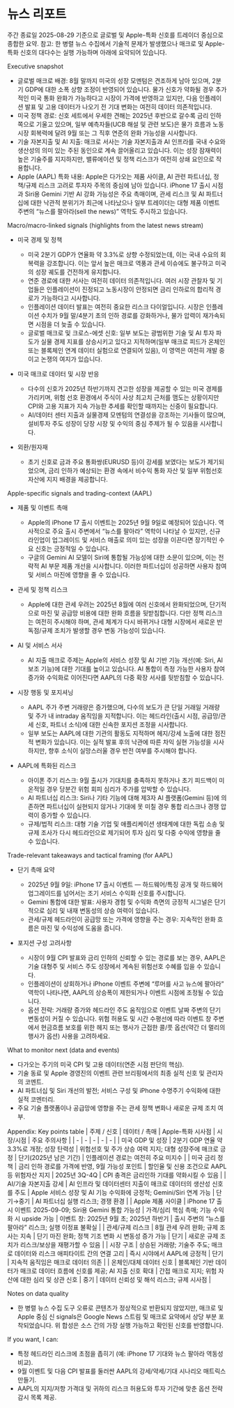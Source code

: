 # 뉴스 리포트

주간 종료일 2025-08-29 기준으로 글로벌 및 Apple-특화 신호를 트레이더 중심으로 종합한 요약. 참고: 한 병렬 뉴스 수집에서 기술적 문제가 발생했으나 매크로 및 Apple-특화 신호의 대다수는 실행 가능하며 아래에 요약되어 있습니다.

Executive snapshot
- 글로벌 매크로 배경: 8월 말까지 미국의 성장 모멘텀은 견조하게 남아 있으며, 2분기 GDP에 대한 소폭 상향 조정이 반영되어 있습니다. 물가 신호가 약화될 경우 추가적인 미국 통화 완화가 가능하다고 시장이 가격에 반영하고 있지만, 다음 인플레이션 발표 및 고용 데이터가 나오기 전 기대 변화는 여전히 데이터 의존적입니다.
- 미국 정책 경로: 신호 세트에서 우세한 견해는 2025년 후반으로 갈수록 금리 인하 쪽으로 기울고 있으며, 일부 예측자들(UCB 해설 및 관련 보도)은 물가 흐름과 노동 시장 회복력에 달려 9월 또는 그 직후 연준의 완화 가능성을 시사합니다.
- 기술 자본지출 및 AI 지출: 매크로 서사는 기술 자본지출과 AI 인프라를 국내 수요와 생산성의 의미 있는 주된 동인으로 계속 끌어올리고 있습니다. 이는 성장 잠재력이 높은 기술주를 지지하지만, 밸류에이션 및 정책 리스크가 여전히 상쇄 요인으로 작용합니다.
- Apple (AAPL) 특화 내용: Apple은 다가오는 제품 사이클, AI 관련 파트너십, 정책/규제 리스크 고려로 투자자 주목의 중심에 남아 있습니다. iPhone 17 출시 시점과 Siri용 Gemini 기반 AI 강화 가능성은 주요 촉매이며, 관세 리스크 및 AI 파트너십에 대한 낙관적 분위기가 최근에 나타났으나 일부 트레이더는 대형 제품 이벤트 주변의 “뉴스를 팔아라(sell the news)” 역학도 주시하고 있습니다.

Macro/macro-linked signals (highlights from the latest news stream)
- 미국 경제 및 정책
  - 미국 2분기 GDP가 연율화 약 3.3%로 상향 수정되었는데, 이는 국내 수요의 회복력을 강조합니다. 이는 앞서 높은 매크로 역풍과 관세 이슈에도 불구하고 미국의 성장 궤도를 건전하게 유지합니다.
  - 연준 경로에 대한 서사는 여전히 데이터 의존적입니다. 여러 시장 관찰자 및 기업들은 인플레이션이 진정되고 노동시장이 안정되면 금리 인하로의 합리적 경로가 가능하다고 시사합니다.
  - 인플레이션 데이터 발표는 여전히 중요한 리스크 다이얼입니다. 시장은 인플레이션 수치가 9월 말/4분기 초의 인하 경로를 강화하거나, 물가 압력이 재가속되면 시점을 더 늦출 수 있습니다.
  - 글로벌 매크로 및 크로스-에셋 신호: 일부 보도는 광범위한 기술 및 AI 투자 파도가 실물 경제 지표를 상승시키고 있다고 지적하며(일부 매크로 피드가 온체인 또는 블록체인 연계 데이터 실험으로 연결되어 있음), 이 영역은 여전히 개발 중이고 논쟁의 여지가 있습니다.

- 미국 매크로 데이터 및 시장 반응
  - 다수의 신호가 2025년 하반기까지 견고한 성장을 제공할 수 있는 미국 경제를 가리키며, 위험 선호 환경에서 주식이 사상 최고치 근처를 맴도는 상황이지만 CPI와 고용 지표가 지속 가능한 추세를 확인할 때까지는 신중이 필요합니다.
  - AI/데이터 센터 지출과 실물경제 모멘텀의 연결성을 강조하는 기사들이 많으며, 설비투자 주도 성장이 당장 시장 및 수익의 중심 주제가 될 수 있음을 시사합니다.

- 외환/원자재
  - 초기 신호로 금과 주요 통화쌍(EURUSD 등)이 강세를 보였다는 보도가 제기되었으며, 금리 인하가 예상되는 환경 속에서 비수익 통화 자산 및 일부 위험선호 자산에 지지 배경을 제공합니다.

Apple-specific signals and trading-context (AAPL)
- 제품 및 이벤트 촉매
  - Apple의 iPhone 17 출시 이벤트는 2025년 9월 9일로 예정되어 있습니다. 역사적으로 주요 출시 주변에서 “뉴스를 팔아라” 역학이 나타날 수 있지만, 신규 라인업이 업그레이드 및 서비스 매출로 의미 있는 성장을 이끈다면 장기적인 수요 신호는 긍정적일 수 있습니다.
  - 구글의 Gemini AI 모델이 Siri에 통합될 가능성에 대한 소문이 있으며, 이는 전략적 AI 부문 제품 개선을 시사합니다. 이러한 파트너십이 성공하면 사용자 참여 및 서비스 마진에 영향을 줄 수 있습니다.

- 관세 및 정책 리스크
  - Apple에 대한 관세 우려는 2025년 8월에 여러 신호에서 완화되었으며, 단기적으로 마진 및 공급망 비용에 대한 완화 흐름을 뒷받침합니다. 다만 정책 리스크는 여전히 주시해야 하며, 관세 체계가 다시 바뀌거나 대형 시장에서 새로운 반독점/규제 조치가 발생할 경우 변동 가능성이 있습니다.

- AI 및 서비스 서사
  - AI 지출 매크로 주제는 Apple의 서비스 성장 및 AI 기반 기능 개선(예: Siri, AI 보조 기능)에 대한 기대를 높이고 있습니다. AI 통합이 측정 가능한 사용자 참여 증가와 수익화로 이어진다면 AAPL의 다중 확장 서사를 뒷받침할 수 있습니다.

- 시장 행동 및 포지셔닝
  - AAPL 주가 주변 거래량은 증가했으며, 다수의 보도가 큰 단일 거래일 거래량 및 주가 내 intraday 움직임을 지적합니다. 이는 헤드라인(출시 시점, 공급망/관세 신호, 파트너 소식)에 대한 신속한 포지션 조정을 시사합니다.
  - 일부 보도는 AAPL에 대한 기관의 활동도 지적하며 헤지/강세 노출에 대한 점진적 변화가 있습니다. 이는 실적 발표 후의 낙관에 따른 차익 실현 가능성을 시사하지만, 향후 소식이 실망스러울 경우 반전 여부를 주시해야 합니다.

- AAPL에 특화된 리스크
  - 아이폰 주기 리스크: 9월 출시가 기대치를 충족하지 못하거나 초기 피드백이 미온적일 경우 당분간 위험 회피 심리가 주가를 압박할 수 있습니다.
  - AI 파트너십 리스크: Siri나 기타 기능에 대해 제3자 AI 플랫폼(Gemini 등)에 의존하면 파트너십이 실현되지 않거나 기대에 못 미칠 경우 통합 리스크나 경쟁 압력이 증가할 수 있습니다.
  - 규제/법적 리스크: 대형 기술 기업 및 애플리케이션 생태계에 대한 독립 소송 및 규제 조사가 다시 헤드라인으로 제기되어 투자 심리 및 다중 수익에 영향을 줄 수 있습니다.

Trade-relevant takeaways and tactical framing (for AAPL)
- 단기 촉매 요약
  - 2025년 9월 9일: iPhone 17 출시 이벤트 — 하드웨어/특징 공개 및 하드웨어 업그레이드를 넘어서는 조기 서비스 수익화 신호를 주시합니다.
  - Gemini 통합에 대한 발표: 사용자 경험 및 수익화 측면의 긍정적 시그널은 단기적으로 심리 및 내재 변동성의 상승 여력이 있습니다.
  - 관세/규제 헤드라인이 공급망 또는 가격에 영향을 주는 경우: 지속적인 완화 흐름은 마진 및 수익성에 도움을 줍니다.

- 포지션 구성 고려사항
  - 시장이 9월 CPI 발표와 금리 인하의 신뢰할 수 있는 경로를 보는 경우, AAPL은 기술 대형주 및 서비스 주도 성장에서 계속된 위험선호 수혜를 입을 수 있습니다.
  - 인플레이션이 상회하거나 iPhone 이벤트 주변에 “루머를 사고 뉴스에 팔아라” 역학이 나타나면, AAPL의 상승폭이 제한되거나 이벤트 시점에 조정될 수 있습니다.
  - 옵션 전략: 거래량 증가와 헤드라인 주도 움직임으로 이벤트 날짜 주변의 단기 변동성이 커질 수 있습니다. 위험 허용도 및 시간 수평선에 따라 이벤트 창 주변에서 현금흐름 보호를 위한 헤지 또는 행사가 근접한 콜/풋 옵션(약간 더 멀리의 행사가 옵션) 사용을 고려하세요.

What to monitor next (data and events)
- 다가오는 주기의 미국 CPI 및 고용 데이터(연준 시점 판단의 핵심).
- 기술 동료 및 Apple 경영진의 이벤트 관련 브리핑에서의 최종 실적 신호 및 관리자의 코멘트.
- AI 파트너십 및 Siri 개선의 발전; 서비스 구성 및 iPhone 수명주기 수익화에 대한 실적 코멘터리.
- 주요 기술 플랫폼이나 공급망에 영향을 주는 관세 정책 변화나 새로운 규제 조치 여부.

Appendix: Key points table
| 주제 / 신호 | 데이터 / 촉매 | Apple-특화 시사점 | 시장/시점 | 주요 주의사항 |
| - | - | - | - | - |
| 미국 GDP 및 성장 | 2분기 GDP 연율 약 3.3%로 개정; 성장 탄력성 | 위험선호 및 주가 상승 여력 지지; 대형 성장주에 매크로 긍정 | 단기(2025년 남은 기간) | 인플레이션 경로는 여전히 주요 미지수 |
| 미국 금리 정책 | 금리 인하 경로를 가격에 반영, 9월 가능성 포인트 | 할인율 및 신용 조건으로 AAPL 등 위험자산 지지 | 2025년 3Q-4Q | CPI 충격은 금리인하 기대를 약화시킬 수 있음 |
| AI/기술 자본지출 강세 | AI 인프라 및 데이터센터 지출이 매크로 데이터의 생산성 신호를 주도 | Apple 서비스 성장 및 AI 기능 수익화에 긍정적; Gemini/Siri 연계 가능 | 단기→중기 | AI 파트너십 실행 리스크; 경쟁 환경 |
| Apple 제품 사이클 | iPhone 17 출시 이벤트 2025-09-09; Siri용 Gemini 통합 가능성 | 가격/심리 핵심 촉매; 기능 수익화 시 upside 가능 | 이벤트 창: 2025년 9월 초; 2025년 하반기 | 출시 주변의 “뉴스를 팔아라” 리스크; 실행 이정표 불확실 |
| 관세/규제 리스크 | 8월 관세 우려 완화; 규제 조사는 지속 | 단기 마진 완화; 정책 기조 변화 시 변동성 증가 가능 | 단기 | 새로운 규제 조치가 리스크/보상을 재평가할 수 있음 |
| 시장 구조 | 상승된 거래량; 기술주 주도; 매크로 데이터와 리스크 애피타이트 간의 연결 고리 | 즉시 시야에서 AAPL에 긍정적 | 단기 | 지속적 움직임은 매크로 데이터 의존 |
| 온체인/대체 데이터 신호 | 블록체인 기반 데이터가 매크로 데이터 흐름에 신호를 제공; AI 지출 신호 확대 | 간접 매크로 지지; 위험 자산에 대한 심리 및 상관 신호 | 중기 | 데이터 신뢰성 및 해석 리스크; 규제 시사점 |

Notes on data quality
- 한 병렬 뉴스 수집 도구 오류로 콘텐츠가 정상적으로 반환되지 않았지만, 매크로 및 Apple 중심 신 signals은 Google News 스트림 및 매크로 요약에서 상당 부분 포착되었습니다. 위 합성은 소스 간의 가장 실행 가능하고 확인된 신호를 반영합니다.

If you want, I can:
- 특정 헤드라인 리스크에 초점을 좁히기 (예: iPhone 17 기대와 뉴스 팔아라 역동성 비교).
- 9월 이벤트 및 다음 CPI 발표를 둘러싼 AAPL의 강세/약세/기대 시나리오 매트릭스 만들기.
- AAPL의 지지/저항 가격대 및 귀하의 리스크 허용도와 투자 기간에 맞춘 옵션 전략 감시 목록 제공.
